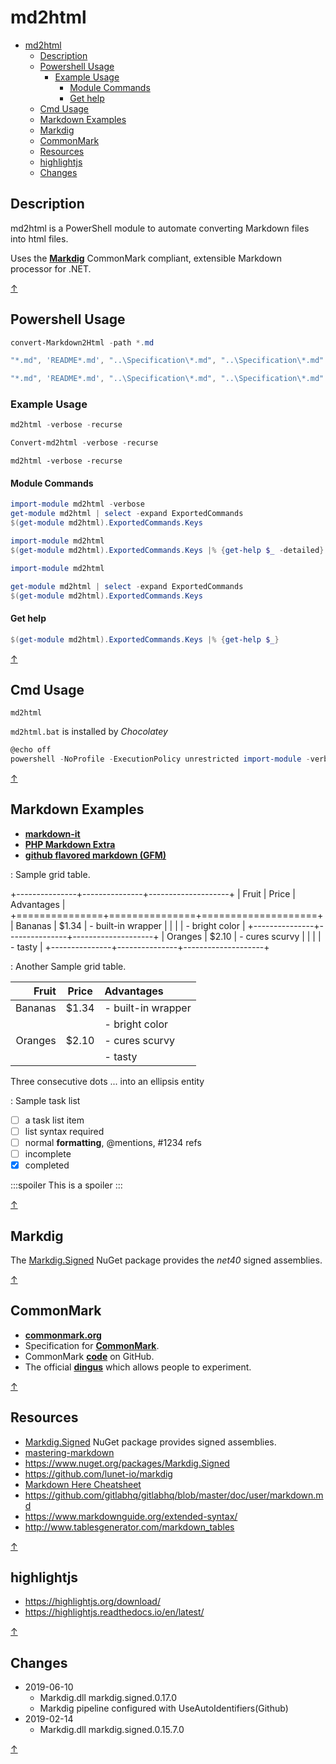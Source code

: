 # md2html <!-- omit in toc --> #


- [md2html ](#md2html-omit-in-toc)
  - [Description](#description)
  - [Powershell Usage](#powershell-usage)
    - [Example Usage](#example-usage)
      - [Module Commands](#module-commands)
      - [Get help](#get-help)
  - [Cmd Usage](#cmd-usage)
  - [Markdown Examples](#markdown-examples)
  - [Markdig](#markdig)
  - [CommonMark](#commonmark)
  - [Resources](#resources)
  - [highlightjs](#highlightjs)
  - [Changes](#changes)



## Description ##

md2html is a PowerShell module to automate converting Markdown files into html files.

Uses the __[Markdig](https://github.com/lunet-io/markdig)__ CommonMark compliant, extensible Markdown processor for .NET.

[&uarr;](#top)

## Powershell Usage ##

~~~powershell
convert-Markdown2Html -path *.md
~~~

~~~powershell
"*.md", 'README*.md', "..\Specification\*.md", "..\Specification\*.md" | Convert-Markdown2Html -verbose -recurse -Hilite
~~~

~~~powershell
"*.md", 'README*.md', "..\Specification\*.md", "..\Specification\*.md" | Convert-Markdown2Html -verbose -recurse -HighlightLocal
~~~

### Example Usage ###

~~~powershell
md2html -verbose -recurse
~~~

~~~powershell
Convert-md2html -verbose -recurse
~~~

```dos
md2html -verbose -recurse
```

#### Module Commands ####

```powershell
import-module md2html -verbose
get-module md2html | select -expand ExportedCommands
$(get-module md2html).ExportedCommands.Keys
```

~~~powershell
import-module md2html
$(get-module md2html).ExportedCommands.Keys |% {get-help $_ -detailed}
~~~

~~~powershell
import-module md2html

get-module md2html | select -expand ExportedCommands
$(get-module md2html).ExportedCommands.Keys
~~~

#### Get help ####

```powershell
$(get-module md2html).ExportedCommands.Keys |% {get-help $_}
```

[&uarr;](#TOC)

## Cmd Usage ##

~~~dos
md2html
~~~

`md2html.bat` is installed by _Chocolatey_

~~~powershell
@echo off
powershell -NoProfile -ExecutionPolicy unrestricted import-module -verbose md2html\Convert-Markdown2Html  
~~~

[&uarr;](#TOC)

## Markdown Examples ##

- __[markdown-it](examples\markdown-it.demo.html)__
- __[ PHP Markdown Extra ](https://michelf.ca/projects/php-markdown/extra/#spe-attr)__
- __[github flavored markdown (GFM)](examples\github-flavored-markdown.sample_content.html)__  
  
: Sample grid table.

+---------------+---------------+--------------------+
| Fruit         | Price         | Advantages         |
+===============+===============+====================+
| Bananas       | $1.34         | - built-in wrapper |
|               |               | - bright color     |
+---------------+---------------+--------------------+
| Oranges       | $2.10         | - cures scurvy     |
|               |               | - tasty            |
+---------------+---------------+--------------------+  

: Another Sample grid table.

| Fruit         | Price         | Advantages         |
|---:           |:------:       |:----               |
| Bananas       | $1.34         | - built-in wrapper |
|               |               | - bright color     |
| Oranges       | $2.10         | - cures scurvy     |
|               |               | - tasty            |

Three consecutive dots ... into an ellipsis entity

: Sample task list

- [ ] a task list item
- [ ] list syntax required
- [ ] normal **formatting**, @mentions, #1234 refs
- [ ] incomplete
- [x] completed

:::spoiler
This is a spoiler
:::

[&uarr;](#TOC)

## Markdig ##

The  [Markdig.Signed](https://www.nuget.org/packages/Markdig.Signed/) NuGet package provides the _net40_ signed assemblies.

[&uarr;](#TOC)

## CommonMark ##

- __[commonmark.org](http://commonmark.org)__
- Specification for __[CommonMark](http://spec.commonmark.org)__.
- CommonMark __[code](http://code.commonmark.org)__ on GitHub.
- The official __[dingus](http://try.commonmark.org)__ which allows people to experiment.

[&uarr;](#TOC)

## Resources ##

- [Markdig.Signed](https://www.nuget.org/packages/Markdig.Signed/) NuGet package provides signed assemblies.
- [mastering-markdown](https://guides.github.com/features/mastering-markdown)
- <https://www.nuget.org/packages/Markdig.Signed>
- <https://github.com/lunet-io/markdig>
- [Markdown Here Cheatsheet](https://github.com/adam-p/markdown-here/wiki/Markdown-Here-Cheatsheet)
- <https://github.com/gitlabhq/gitlabhq/blob/master/doc/user/markdown.md>
- <https://www.markdownguide.org/extended-syntax/>
- <http://www.tablesgenerator.com/markdown_tables>

[&uarr;](#TOC)

## highlightjs ##

- <https://highlightjs.org/download/>
- <https://highlightjs.readthedocs.io/en/latest/>

[&uarr;](#TOC)

## Changes ##

- 2019-06-10
  - Markdig.dll markdig.signed.0.17.0
  - Markdig pipeline configured with UseAutoIdentifiers(Github)
- 2019-02-14
  - Markdig.dll markdig.signed.0.15.7.0

[&uarr;](#TOC)
